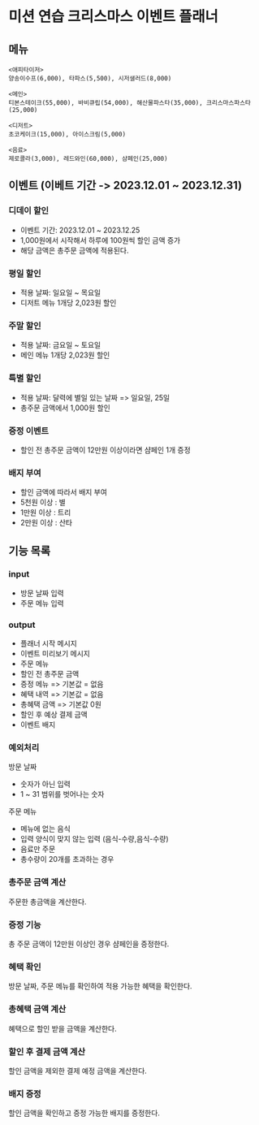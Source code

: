 # 미션 연습 크리스마스 이벤트 플래너

## 메뉴

```
<애피타이저>
양송이수프(6,000), 타파스(5,500), 시저샐러드(8,000)

<메인>
티본스테이크(55,000), 바비큐립(54,000), 해산물파스타(35,000), 크리스마스파스타(25,000)

<디저트>
초코케이크(15,000), 아이스크림(5,000)

<음료>
제로콜라(3,000), 레드와인(60,000), 샴페인(25,000)
```

## 이벤트 (이베트 기간 -> 2023.12.01 ~ 2023.12.31)

### 디데이 할인

- 이벤트 기간: 2023.12.01 ~ 2023.12.25
- 1,000원에서 시작해서 하루에 100원씩 할인 금액 증가
- 해당 금액은 총주문 금액에 적용된다.

### 평일 할인

- 적용 날짜: 일요일 ~ 목요일
- 디저트 메뉴 1개당 2,023원 할인

### 주말 할인

- 적용 날짜: 금요일 ~ 토요일
- 메인 메뉴 1개당 2,023원 할인

### 특별 할인

- 적용 날짜: 달력에 별일 있는 날짜 => 일요일, 25일
- 총주문 금액에서 1,000원 할인

### 증정 이벤트

- 할인 전 총주문 금액이 12만원 이상이라면 샴페인 1개 증정

### 배지 부여

- 할인 금액에 따라서 배지 부여
- 5천원 이상 : 별
- 1만원 이상 : 트리
- 2만원 이상 : 산타

## 기능 목록

### input

- 방문 날짜 입력
- 주문 메뉴 입력

### output

- 플래너 시작 메시지
- 이벤트 미리보기 메시지
- 주문 메뉴
- 할인 전 총주문 금액
- 증정 메뉴 => 기본값 = 없음
- 혜택 내역 => 기본값 = 없음
- 총혜택 금액 => 기본값 0원
- 할인 후 예상 결제 금액
- 이벤트 배지

### 예외처리

방문 날짜

- 숫자가 아닌 입력
- 1 ~ 31 범위를 벗어나는 숫자

주문 메뉴

- 메뉴에 없는 음식
- 입력 양식이 맞지 않는 입력 (음식-수량,음식-수량)
- 음료만 주문
- 총수량이 20개를 초과하는 경우

### 총주문 금액 계산

주문한 총금액을 계산한다.

### 증정 기능

총 주문 금액이 12만원 이상인 경우 샴페인을 증정한다.

### 혜택 확인

방문 날짜, 주문 메뉴를 확인하여 적용 가능한 혜택을 확인한다.

### 총혜택 금액 계산

혜택으로 할인 받을 금액을 계산한다.

### 할인 후 결제 금액 계산

할인 금액을 제외한 결제 예정 금액을 계산한다.

### 배지 증정

할인 금액을 확인하고 증정 가능한 배지를 증정한다.
